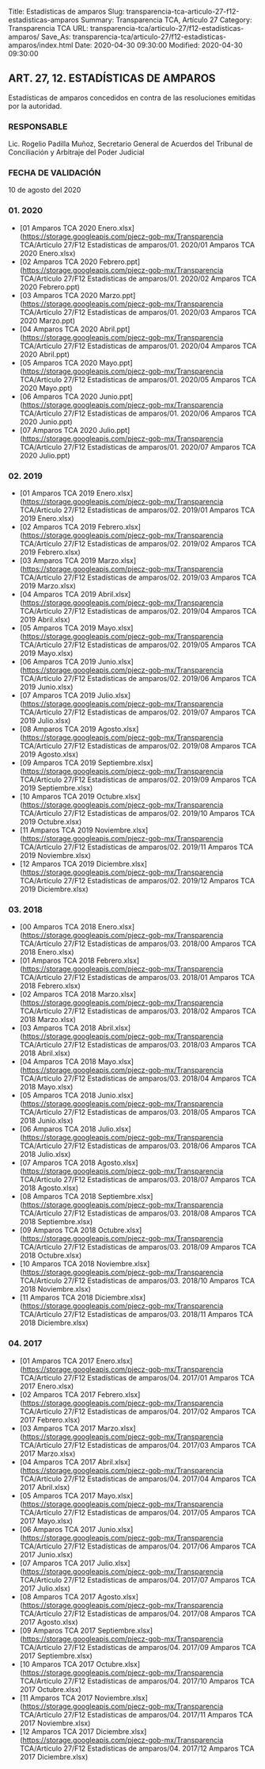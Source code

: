 Title: Estadísticas de amparos
Slug: transparencia-tca-articulo-27-f12-estadisticas-amparos
Summary: Transparencia TCA, Artículo 27
Category: Transparencia TCA
URL: transparencia-tca/articulo-27/f12-estadisticas-amparos/
Save_As: transparencia-tca/articulo-27/f12-estadisticas-amparos/index.html
Date: 2020-04-30 09:30:00
Modified: 2020-04-30 09:30:00


## ART. 27, 12. ESTADÍSTICAS DE AMPAROS

Estadísticas de amparos concedidos en contra de las resoluciones emitidas por la autoridad.

### RESPONSABLE

Lic. Rogelio Padilla Muñoz, Secretario General de Acuerdos del Tribunal de Conciliación y Arbitraje del Poder Judicial

### FECHA DE VALIDACIÓN

10 de agosto del 2020


### 01. 2020


* [01 Amparos TCA 2020 Enero.xlsx](https://storage.googleapis.com/pjecz-gob-mx/Transparencia TCA/Artículo 27/F12 Estadísticas de amparos/01. 2020/01 Amparos TCA 2020 Enero.xlsx)
* [02 Amparos TCA 2020 Febrero.ppt](https://storage.googleapis.com/pjecz-gob-mx/Transparencia TCA/Artículo 27/F12 Estadísticas de amparos/01. 2020/02 Amparos TCA 2020 Febrero.ppt)
* [03 Amparos TCA 2020 Marzo.ppt](https://storage.googleapis.com/pjecz-gob-mx/Transparencia TCA/Artículo 27/F12 Estadísticas de amparos/01. 2020/03 Amparos TCA 2020 Marzo.ppt)
* [04 Amparos TCA 2020 Abril.ppt](https://storage.googleapis.com/pjecz-gob-mx/Transparencia TCA/Artículo 27/F12 Estadísticas de amparos/01. 2020/04 Amparos TCA 2020 Abril.ppt)
* [05 Amparos TCA 2020 Mayo.ppt](https://storage.googleapis.com/pjecz-gob-mx/Transparencia TCA/Artículo 27/F12 Estadísticas de amparos/01. 2020/05 Amparos TCA 2020 Mayo.ppt)
* [06 Amparos TCA 2020 Junio.ppt](https://storage.googleapis.com/pjecz-gob-mx/Transparencia TCA/Artículo 27/F12 Estadísticas de amparos/01. 2020/06 Amparos TCA 2020 Junio.ppt)
* [07 Amparos TCA 2020 Julio.ppt](https://storage.googleapis.com/pjecz-gob-mx/Transparencia TCA/Artículo 27/F12 Estadísticas de amparos/01. 2020/07 Amparos TCA 2020 Julio.ppt)


### 02. 2019


* [01 Amparos TCA 2019 Enero.xlsx](https://storage.googleapis.com/pjecz-gob-mx/Transparencia TCA/Artículo 27/F12 Estadísticas de amparos/02. 2019/01 Amparos TCA 2019 Enero.xlsx)
* [02 Amparos TCA 2019 Febrero.xlsx](https://storage.googleapis.com/pjecz-gob-mx/Transparencia TCA/Artículo 27/F12 Estadísticas de amparos/02. 2019/02 Amparos TCA 2019 Febrero.xlsx)
* [03 Amparos TCA 2019 Marzo.xlsx](https://storage.googleapis.com/pjecz-gob-mx/Transparencia TCA/Artículo 27/F12 Estadísticas de amparos/02. 2019/03 Amparos TCA 2019 Marzo.xlsx)
* [04 Amparos TCA 2019 Abril.xlsx](https://storage.googleapis.com/pjecz-gob-mx/Transparencia TCA/Artículo 27/F12 Estadísticas de amparos/02. 2019/04 Amparos TCA 2019 Abril.xlsx)
* [05 Amparos TCA 2019 Mayo.xlsx](https://storage.googleapis.com/pjecz-gob-mx/Transparencia TCA/Artículo 27/F12 Estadísticas de amparos/02. 2019/05 Amparos TCA 2019 Mayo.xlsx)
* [06 Amparos TCA 2019 Junio.xlsx](https://storage.googleapis.com/pjecz-gob-mx/Transparencia TCA/Artículo 27/F12 Estadísticas de amparos/02. 2019/06 Amparos TCA 2019 Junio.xlsx)
* [07 Amparos TCA 2019 Julio.xlsx](https://storage.googleapis.com/pjecz-gob-mx/Transparencia TCA/Artículo 27/F12 Estadísticas de amparos/02. 2019/07 Amparos TCA 2019 Julio.xlsx)
* [08 Amparos TCA 2019 Agosto.xlsx](https://storage.googleapis.com/pjecz-gob-mx/Transparencia TCA/Artículo 27/F12 Estadísticas de amparos/02. 2019/08 Amparos TCA 2019 Agosto.xlsx)
* [09 Amparos TCA 2019 Septiembre.xlsx](https://storage.googleapis.com/pjecz-gob-mx/Transparencia TCA/Artículo 27/F12 Estadísticas de amparos/02. 2019/09 Amparos TCA 2019 Septiembre.xlsx)
* [10 Amparos TCA 2019 Octubre.xlsx](https://storage.googleapis.com/pjecz-gob-mx/Transparencia TCA/Artículo 27/F12 Estadísticas de amparos/02. 2019/10 Amparos TCA 2019 Octubre.xlsx)
* [11 Amparos TCA 2019 Noviembre.xlsx](https://storage.googleapis.com/pjecz-gob-mx/Transparencia TCA/Artículo 27/F12 Estadísticas de amparos/02. 2019/11 Amparos TCA 2019 Noviembre.xlsx)
* [12 Amparos TCA 2019 Diciembre.xlsx](https://storage.googleapis.com/pjecz-gob-mx/Transparencia TCA/Artículo 27/F12 Estadísticas de amparos/02. 2019/12 Amparos TCA 2019 Diciembre.xlsx)


### 03. 2018


* [00 Amparos TCA 2018 Enero.xlsx](https://storage.googleapis.com/pjecz-gob-mx/Transparencia TCA/Artículo 27/F12 Estadísticas de amparos/03. 2018/00 Amparos TCA 2018 Enero.xlsx)
* [01 Amparos TCA 2018 Febrero.xlsx](https://storage.googleapis.com/pjecz-gob-mx/Transparencia TCA/Artículo 27/F12 Estadísticas de amparos/03. 2018/01 Amparos TCA 2018 Febrero.xlsx)
* [02 Amparos TCA 2018 Marzo.xlsx](https://storage.googleapis.com/pjecz-gob-mx/Transparencia TCA/Artículo 27/F12 Estadísticas de amparos/03. 2018/02 Amparos TCA 2018 Marzo.xlsx)
* [03 Amparos TCA 2018 Abril.xlsx](https://storage.googleapis.com/pjecz-gob-mx/Transparencia TCA/Artículo 27/F12 Estadísticas de amparos/03. 2018/03 Amparos TCA 2018 Abril.xlsx)
* [04 Amparos TCA 2018 Mayo.xlsx](https://storage.googleapis.com/pjecz-gob-mx/Transparencia TCA/Artículo 27/F12 Estadísticas de amparos/03. 2018/04 Amparos TCA 2018 Mayo.xlsx)
* [05 Amparos TCA 2018 Junio.xlsx](https://storage.googleapis.com/pjecz-gob-mx/Transparencia TCA/Artículo 27/F12 Estadísticas de amparos/03. 2018/05 Amparos TCA 2018 Junio.xlsx)
* [06 Amparos TCA 2018 Julio.xlsx](https://storage.googleapis.com/pjecz-gob-mx/Transparencia TCA/Artículo 27/F12 Estadísticas de amparos/03. 2018/06 Amparos TCA 2018 Julio.xlsx)
* [07 Amparos TCA 2018 Agosto.xlsx](https://storage.googleapis.com/pjecz-gob-mx/Transparencia TCA/Artículo 27/F12 Estadísticas de amparos/03. 2018/07 Amparos TCA 2018 Agosto.xlsx)
* [08 Amparos TCA 2018 Septiembre.xlsx](https://storage.googleapis.com/pjecz-gob-mx/Transparencia TCA/Artículo 27/F12 Estadísticas de amparos/03. 2018/08 Amparos TCA 2018 Septiembre.xlsx)
* [09 Amparos TCA 2018 Octubre.xlsx](https://storage.googleapis.com/pjecz-gob-mx/Transparencia TCA/Artículo 27/F12 Estadísticas de amparos/03. 2018/09 Amparos TCA 2018 Octubre.xlsx)
* [10 Amparos TCA 2018 Noviembre.xlsx](https://storage.googleapis.com/pjecz-gob-mx/Transparencia TCA/Artículo 27/F12 Estadísticas de amparos/03. 2018/10 Amparos TCA 2018 Noviembre.xlsx)
* [11 Amparos TCA 2018 Diciembre.xlsx](https://storage.googleapis.com/pjecz-gob-mx/Transparencia TCA/Artículo 27/F12 Estadísticas de amparos/03. 2018/11 Amparos TCA 2018 Diciembre.xlsx)


### 04. 2017


* [01 Amparos TCA 2017 Enero.xlsx](https://storage.googleapis.com/pjecz-gob-mx/Transparencia TCA/Artículo 27/F12 Estadísticas de amparos/04. 2017/01 Amparos TCA 2017 Enero.xlsx)
* [02 Amparos TCA 2017 Febrero.xlsx](https://storage.googleapis.com/pjecz-gob-mx/Transparencia TCA/Artículo 27/F12 Estadísticas de amparos/04. 2017/02 Amparos TCA 2017 Febrero.xlsx)
* [03 Amparos TCA 2017 Marzo.xlsx](https://storage.googleapis.com/pjecz-gob-mx/Transparencia TCA/Artículo 27/F12 Estadísticas de amparos/04. 2017/03 Amparos TCA 2017 Marzo.xlsx)
* [04 Amparos TCA 2017 Abril.xlsx](https://storage.googleapis.com/pjecz-gob-mx/Transparencia TCA/Artículo 27/F12 Estadísticas de amparos/04. 2017/04 Amparos TCA 2017 Abril.xlsx)
* [05 Amparos TCA 2017 Mayo.xlsx](https://storage.googleapis.com/pjecz-gob-mx/Transparencia TCA/Artículo 27/F12 Estadísticas de amparos/04. 2017/05 Amparos TCA 2017 Mayo.xlsx)
* [06 Amparos TCA 2017 Junio.xlsx](https://storage.googleapis.com/pjecz-gob-mx/Transparencia TCA/Artículo 27/F12 Estadísticas de amparos/04. 2017/06 Amparos TCA 2017 Junio.xlsx)
* [07 Amparos TCA 2017 Julio.xlsx](https://storage.googleapis.com/pjecz-gob-mx/Transparencia TCA/Artículo 27/F12 Estadísticas de amparos/04. 2017/07 Amparos TCA 2017 Julio.xlsx)
* [08 Amparos TCA 2017 Agosto.xlsx](https://storage.googleapis.com/pjecz-gob-mx/Transparencia TCA/Artículo 27/F12 Estadísticas de amparos/04. 2017/08 Amparos TCA 2017 Agosto.xlsx)
* [09 Amparos TCA 2017 Septiembre.xlsx](https://storage.googleapis.com/pjecz-gob-mx/Transparencia TCA/Artículo 27/F12 Estadísticas de amparos/04. 2017/09 Amparos TCA 2017 Septiembre.xlsx)
* [10 Amparos TCA 2017 Octubre.xlsx](https://storage.googleapis.com/pjecz-gob-mx/Transparencia TCA/Artículo 27/F12 Estadísticas de amparos/04. 2017/10 Amparos TCA 2017 Octubre.xlsx)
* [11 Amparos TCA 2017 Noviembre.xlsx](https://storage.googleapis.com/pjecz-gob-mx/Transparencia TCA/Artículo 27/F12 Estadísticas de amparos/04. 2017/11 Amparos TCA 2017 Noviembre.xlsx)
* [12 Amparos TCA 2017 Diciembre.xlsx](https://storage.googleapis.com/pjecz-gob-mx/Transparencia TCA/Artículo 27/F12 Estadísticas de amparos/04. 2017/12 Amparos TCA 2017 Diciembre.xlsx)


